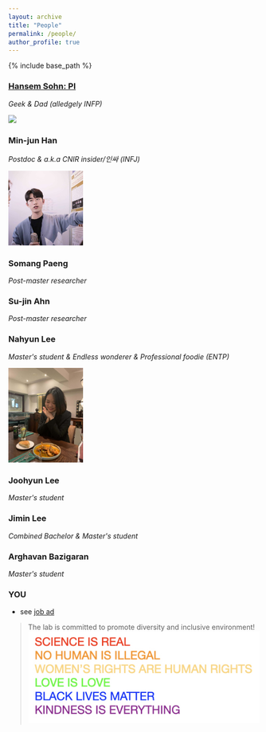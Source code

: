 ```yaml
---
layout: archive
title: "People"
permalink: /people/
author_profile: true
---
```


{% include base_path %}

### [Hansem Sohn: PI](https://hansem.github.io/)
_Geek & Dad (alledgely INFP)_

<img src="../images/HansemSohn_20170406_00_profile.jpg" width="150">

### Min-jun Han
_Postdoc & a.k.a CNIR insider/인싸 (INFJ)_

<img src="../images/minjun.jpg" width="150">

### Somang Paeng
_Post-master researcher_

### Su-jin Ahn
_Post-master researcher_

### Nahyun Lee
_Master's student & Endless wonderer & Professional foodie (ENTP)_

<img src="../images/nahyun.jpg" width="150">

### Joohyun Lee
_Master's student_

### Jimin Lee
_Combined Bachelor & Master's student_

### Arghavan Bazigaran
_Master's student_

### YOU
  * see [job ad](https://natural-intelligence-lab.github.io/join)

> The lab is committed to promote diversity and inclusive environment!
![science_is_real](../images/SCIENCE_IS_REAL.jpeg)
